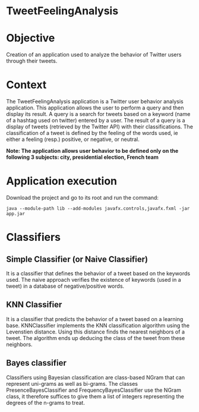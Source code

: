 # TweetFeelingAnalysis

# Objective
Creation of an application used to analyze the behavior of Twitter users through their tweets.

# Context
The TweetFeelingAnalysis application is a Twitter user behavior analysis application. This application allows the user to perform a query and then display its result. A query is a search for tweets based on a keyword (name of a hashtag used on twitter) entered by a user. The result of a query is a display of tweets (retrieved by the Twitter API) with their classifications. The classification of a tweet is defined by the feeling of the words used, ie either a feeling (resp.) positive, or negative, or neutral.

**Note: The application allows user behavior to be defined only on the following 3 subjects: city, presidential election, French team**

# Application execution
Download the project and go to its root and run the command:
```
java --module-path lib --add-modules javafx.controls,javafx.fxml -jar app.jar
```

# Classifiers
## Simple Classifier (or Naive Classifier)
It is a classifier that defines the behavior of a tweet based on the keywords used. The naive approach verifies the existence of keywords (used in a tweet) in a database of negative/positive words.
## KNN Classifier
It is a classifier that predicts the behavior of a tweet based on a learning base. KNNClassifier implements the KNN classification algorithm using the Levenstien distance. Using this distance finds the nearest neighbors of a tweet. The algorithm ends up deducing the class of the tweet from these neighbors.
## Bayes classifier
Classifiers using Bayesian classification are class-based
NGram that can represent uni-grams as well as bi-grams. The classes
PresenceBayesClassifier and FrequencyBayesClassifier use the NGram class, it
therefore suffices to give them a list of integers representing the degrees of the n-grams to
treat.
